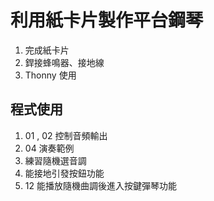 # 利用紙卡片製作平台鋼琴
1. 完成紙卡片
1. 銲接蜂鳴器、接地線
1. Thonny 使用
## 程式使用
1. 01 , 02 控制音頻輸出
1. 04 演奏範例
1. 練習隨機選音調
1. 能接地引發按鈕功能
1. 12 能播放隨機曲調後進入按鍵彈琴功能